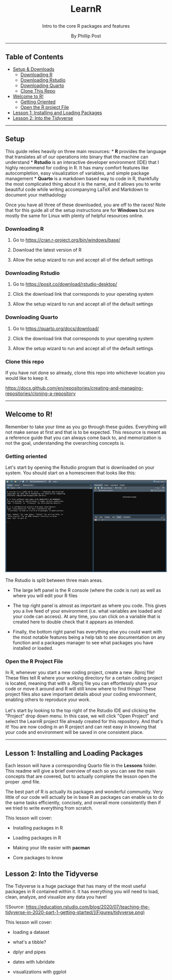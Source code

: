 <h1 align="center";>

LearnR

</h1>

<p align="center";>
Intro to the core R packages and features
</p>

<p align="center";>
By Phillip Post
</p>

------------------------------------------------------------------------

## Table of Contents

-   [Setup & Downloads](#setup)
    -   [Downloading R](#downloading-r)
    -   [Downloading Rstudio](#downloading-rstudio)
    -   [Downloading Quarto](#downloading-quarto)
    -   [Clone This Repo](#downloading-quarto)
-   [Welcome to R!](#clone-this-repo)
    -   [Getting Oriented](#getting-oriented)
    -   [Open the R project File](#open-the-r-project-file)
-   [Lesson 1: Installing and Loading Packages](#lesson-1-installing-and-loading-packages)
-   [Lesson 2: Into the Tidyverse](#lesson-2-into-the-tidyverse)

------------------------------------------------------------------------

## Setup 

This guide relies heavily on three main resources: \* **R** provides the language that translates all of our operations into binary that the machine can understand \* **Rstudio** is an interactive developer environment (IDE) that I highly recommend for coding in R. It has many comfort features like autocompletion, easy visualization of variables, and simple package management \* **Quarto** is a markdown based way to code in R, thankfully the most complicated thing about it is the name, and it allows you to write beautiful code while writing accompanying LaTeX and Markdown to document your methadology

Once you have all three of these downloaded, you are off to the races! Note that for this guide all of the setup instructions are for **Windows** but are mostly the same for Linux with plenty of helpful resources online.

### Downloading R 

1.  Go to <https://cran.r-project.org/bin/windows/base/>

2.  Download the latest version of R

3.  Allow the setup wizard to run and accept all of the default settings

### Downloading Rstudio 

1.  Go to <https://posit.co/download/rstudio-desktop/>

2.  Click the download link that corresponds to your operating system

3.  Allow the setup wizard to run and accept all of the default settings

### Downloading Quarto 

1.  Go to <https://quarto.org/docs/download/>

2.  Click the download link that corresponds to your operating system

3.  Allow the setup wizard to run and accept all of the default settings

### Clone this repo 

If you have not done so already, clone this repo into whichever location you would like to keep it.

<https://docs.github.com/en/repositories/creating-and-managing-repositories/cloning-a-repository>

------------------------------------------------------------------------

## Welcome to R!

Remember to take your time as you go through these guides. Everything will not make sense at first and that is to be expected. This resource is meant as a reference guide that you can always come back to, and memorization is not the goal, understanding the overarching concepts is.

### Getting oriented 

Let's start by opening the Rstudio program that is downloaded on your system. You should start on a homescreen that looks like this:

![](Figures/Orientation.png)

The Rstudio is split between three main areas.

-   The large left panel is the R console (where the code is run) as well as where you will edit your R files

-   The top right panel is almost as important as where you code. This gives you a live feed of your environment (i.e. what variables are loaded and your code can access). At any time, you can click on a variable that is created here to double check that it appears as intended.

-   Finally, the bottom right panel has everything else you could want with the most notable features being a help tab to see documentation on any function and a packages manager to see what packages you have installed or loaded.

### Open the R Project File 

In R, whenever you start a new coding project, create a new .Rproj file! These files tell R where your working directory for a certain coding project is located, meaning that with a .Rproj file you can effortlessly share your code or move it around and R will still know where to find things! These project files also save important details about your coding environment, enabling others to reproduce your work.\
\
Let's start by looking to the top right of the Rstudio IDE and clicking the "Project" drop down menu. In this case, we will click "Open Project" and select the LearnR project file already created for this repository. And that's it! You are now coding in an R project and can rest easy in knowing that your code and environment will be saved in one consistent place.

------------------------------------------------------------------------

## Lesson 1: Installing and Loading Packages

Each lesson will have a corresponding Quarto file in the **Lessons** folder. This readme will give a brief overview of each so you can see the main concepts that are covered, but to actually complete the lesson open the proper .qmd file.

The best part of R is actually its packages and wonderful community. Very little of our code will actually be in base R as packages can enable us to do the same tasks efficiently, concisely, and overall more consistently then if we tried to write everything from scratch.

This lesson will cover:

-   Installing packages in R

-   Loading packages in R

-   Making your life easier with **pacman**

-   Core packages to know

## Lesson 2: Into the Tidyverse

The Tidyverse is a huge package that has many of the most useful packages in R contained within it. It has everything you will need to load, clean, analyze, and visualize any data you have!

![Source: https://education.rstudio.com/blog/2020/07/teaching-the-tidyverse-in-2020-part-1-getting-started/](Figures/tidyverse.png)

This lesson will cover:

-   loading a dataset

-   what's a tibble?

-   dplyr and pipes

-   dates with lubridate

-   visualizations with ggplot
